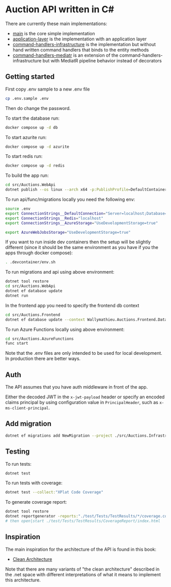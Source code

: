 # Auction API written in C\#

There are currently these main implementations:

- [main](https://github.com/wallymathieu/auctions-api-csharp/tree/main) is the core simple implementation
- [application-layer](https://github.com/wallymathieu/auctions-api-csharp/tree/application-layer) is the implementation with an application layer
- [command-handlers-infrastructure](https://github.com/wallymathieu/auctions-api-csharp/tree/command-handlers-infrastructure) is the implementation but without hand written command handlers that binds to the entity methods
- [command-handlers-mediatr](https://github.com/wallymathieu/auctions-api-csharp/tree/command-handlers-mediatr) is an extension of the command-handlers-infrastructure but with MediatR pipeline behavior instead of decorators

## Getting started

First copy .env sample to a new .env file

```bash
cp .env.sample .env
```

Then do change the password.

To start the database run:

```bash
docker compose up -d db
```

To start azurite run:

```bash
docker compose up -d azurite
```

To start redis run:

```bash
docker compose up -d redis
```

To build the app run:

```bash
cd src/Auctions.WebApi
dotnet publish --os linux --arch x64 -p:PublishProfile=DefaultContainer
```

To run api/func/migrations locally you need the following env:

```bash
source .env
export ConnectionStrings__DefaultConnection="Server=localhost;Database=master;TrustServerCertificate=true;MultipleActiveResultSets=true;User Id=sa;Password=${SA_PASSWORD}"
export ConnectionStrings__Redis="localhost"
export ConnectionStrings__AzureStorage="UseDevelopmentStorage=true"

export AzureWebJobsStorage="UseDevelopmentStorage=true"
```

If you want to run inside dev containers then the setup will be slightly different (since it should be the same environment as you have if you the apps through docker compose):

```bash
. .devcontainer/env.sh
```

To run migrations and api using above environment:

```bash
dotnet tool restore
cd src/Auctions.WebApi
dotnet ef database update
dotnet run
```

In the frontend app you need to specify the frontend db context

```bash
cd src/Auctions.Frontend
dotnet ef database update --context Wallymathieu.Auctions.Frontend.Data.FrontendDbContext
```

To run Azure Functions locally using above environment:

```bash
cd src/Auctions.AzureFunctions
func start
```

Note that the .env files are only intended to be used for local development. In production there are better ways.

## Auth

The API assumes that you have auth middleware in front of the app.

Either the decoded JWT in the `x-jwt-payload` header or specify an encoded claims principal by using configuration value in `PrincipalHeader`, such as `x-ms-client-principal`.

## Add migration

```bash
dotnet ef migrations add NewMigration --project ./src/Auctions.Infrastructure/Auctions.Infrastructure.csproj --startup-project ./src/Auctions.WebApi/Auctions.WebApi.csproj
```

## Testing

To run tests:

```bash
dotnet test
```

To run tests with coverage:

```bash
dotnet test --collect:"XPlat Code Coverage"
```

To generate coverage report:
```bash
dotnet tool restore
dotnet reportgenerator -reports:"./test/Tests/TestResults/*/coverage.cobertura.xml" -targetdir:./test/Tests/TestResults/CoverageReport
# then open|start ./test/Tests/TestResults/CoverageReport/index.html
```

## Inspiration

The main inspiration for the architecture of the API is found in this book:

- [Clean Architecture](https://www.goodreads.com/en/book/show/18043011)

Note that there are many variants of "the clean architecture" described in the .net space with different interpretations of what it means to implement this architecture.
